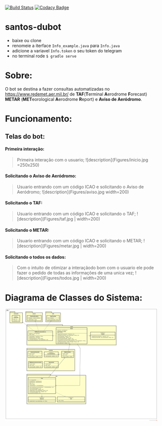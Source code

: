 [![Build Status](https://travis-ci.org/alexNeto/santos-dubot.svg?branch=master)](https://travis-ci.org/alexNeto/santos-dubot)
[![Codacy Badge](https://api.codacy.com/project/badge/Grade/9ba87d0e02f149b6b71c3dc4e93accd9)](https://www.codacy.com/app/alexNeto/santos-dubot?utm_source=github.com&amp;utm_medium=referral&amp;utm_content=alexNeto/santos-dubot&amp;utm_campaign=Badge_Grade)

# santos-dubot

* baixe ou clone
* renomeie a iterface `Info_example.java` para `Info.java`
* adicione a variavel `Info.token` o seu token do telegram
* no terminal rode `$ gradle serve`


# Sobre: 
O bot se destina a fazer consultas automatizadas no https://www.redemet.aer.mil.br/ de **TAF**(**T**erminal **A**erodrome **F**orecast) **METAR** (**MET**eorological **A**erodrome **R**eport) e **Aviso de Aeródromo**.

# Funcionamento:

## Telas do bot:

#### Primeira interação:

>Primeira interação com o usuario;
![description](Figures/inicio.jpg =250x250)

#### Solicitando o Aviso de Aeródromo:
>Usuario entrando com um código ICAO e solicitando o Aviso de Aeródromo;
![description](Figures/aviso.jpg width=200)

#### Solicitando o TAF:
>Usuario entrando com um código ICAO e solicitando o TAF;
![description](Figures/taf.jpg | width=200)

#### Solicitando o METAR:
>Usuario entrando com um código ICAO e solicitando o METAR;
![description](Figures/metar.jpg | width=200)

#### Solicitando o todos os dados:
>Com o intuito de otimizar a interaçãodo bom com o usuario ele pode fazer o pedido de todas as informações de uma unica vez;
![description](Figures/todos.jpg | width=200)


# Diagrama de Classes do Sistema:

![description](Figures/mvc.jpg)

